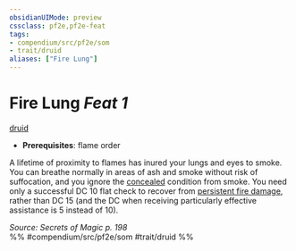 ```yaml
---
obsidianUIMode: preview
cssclass: pf2e,pf2e-feat
tags:
- compendium/src/pf2e/som
- trait/druid
aliases: ["Fire Lung"]
---
```

# Fire Lung  *Feat 1*  
[druid](/rules/traits/druid.md)  

- **Prerequisites**: flame order

A lifetime of proximity to flames has inured your lungs and eyes to smoke. You can breathe normally in areas of ash and smoke without risk of suffocation, and you ignore the [concealed](/rules/conditions.md#Concealed) condition from smoke. You need only a successful DC 10 flat check to recover from [persistent fire damage](/rules/conditions.md#Persistent%20Damage), rather than DC 15 (and the DC when receiving particularly effective assistance is 5 instead of 10).

*Source: Secrets of Magic p. 198*  
%% #compendium/src/pf2e/som #trait/druid %%
